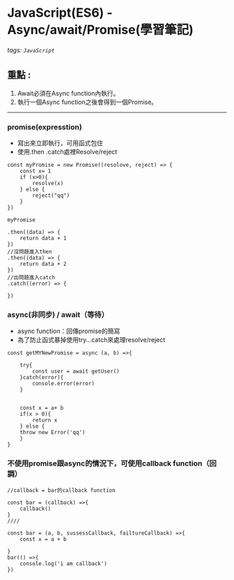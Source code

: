 # JavaScript(ES6) - Async/await/Promise(學習筆記)
###### tags: `JavaScript`
## 重點 : 
1. Await必須在Async function內執行。
2. 執行一個Async function之後會得到一個Promise。
***
### promise(expresstion)
* 寫出來立即執行，可用函式包住
* 使用.then .catch處裡Resolve/reject

```
const myPromise = new Promise((resolove, reject) => {
    const x= 1
    if (x>0){
        resolve(x)
    } else {
        reject("qq")
    }
})

myPromise

.then((data) => {
    return data + 1
})
//沒問題進入then
.then((data) => {
    return data + 2
})
//出問題進入catch
.catch((error) => {
    
})

```
### async(非同步) / await（等待）
* async function：回傳promise的簡寫
* 為了防止函式暴掉使用try...catch來處理resolve/reject
```
const getMYNewPromise = async (a, b) =>{
    
    try{
        const user = await getUser()
    }catch(error){
        console.error(error)
    }


    const x = a+ b 
    if(x > 0){
        return x
    } else {
    throw new Error('qq')
    }
}

```
### 不使用promise跟async的情況下，可使用callback function（回調）
```
//callback = bar的callback function

const bar = (callback) =>{
    callback()
}
////

const bar = (a, b, sussessCallback, failtureCallback) =>{
    const x = a + b
    
}
bar(() =>{
    console.log('i am callback')
})
```


